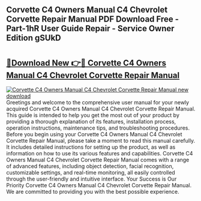 ## Corvette C4 Owners Manual C4 Chevrolet Corvette Repair Manual PDF Download Free - Part-1hR User Guide Repair - Service Owner Edition gSUkD

# <h2><a href="http://bc65600.oget.top/?id=Corvette+C4+Owners+Manual+C4+Chevrolet+Corvette+Repair+Manual">🔗Download New 👉🔴 Corvette C4 Owners Manual C4 Chevrolet Corvette Repair Manual</a></h2>

[![Corvette C4 Owners Manual C4 Chevrolet Corvette Repair Manual new download](https://i.imgur.com/5g1atiW.png)](http://bc65600.oget.top/?id=Corvette+C4+Owners+Manual+C4+Chevrolet+Corvette+Repair+Manual)
Greetings and welcome to the comprehensive user manual for your newly acquired Corvette C4 Owners Manual C4 Chevrolet Corvette Repair Manual. This guide is intended to help you get the most out of your product by providing a thorough explanation of its features, installation process, operation instructions, maintenance tips, and troubleshooting procedures. Before you begin using your Corvette C4 Owners Manual C4 Chevrolet Corvette Repair Manual, please take a moment to read this manual carefully. It includes detailed instructions for setting up the product, as well as information on how to use its various features and capabilities. Corvette C4 Owners Manual C4 Chevrolet Corvette Repair Manual comes with a range of advanced features, including object detection, facial recognition, customizable settings, and real-time monitoring, all easily controlled through the user-friendly and intuitive interface. Your Success is Our Priority Corvette C4 Owners Manual C4 Chevrolet Corvette Repair Manual. We are committed to providing you with the best possible experience.
